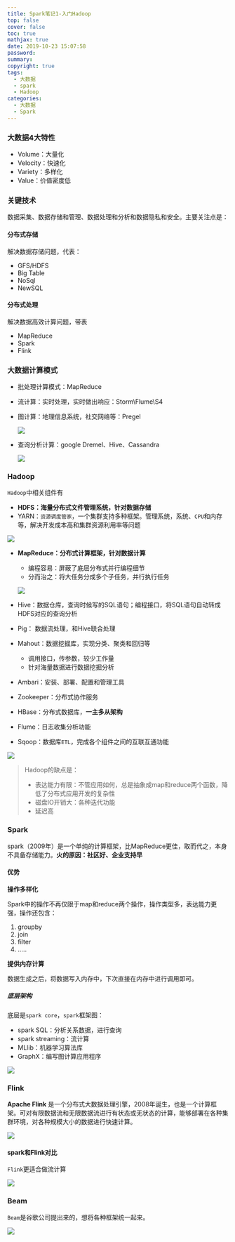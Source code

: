 ```yaml
---
title: Spark笔记1-入门Hadoop
top: false
cover: false
toc: true
mathjax: true
date: 2019-10-23 15:07:58
password:
summary:
copyright: true
tags:
  - 大数据
  - spark
  - Hadoop
categories:
  - 大数据
  - Spark
---
```


### 大数据4大特性

- Volume：大量化
- Velocity：快速化
- Variety：多样化
- Value：价值密度低

<!--MORE-->

### 关键技术

数据采集、数据存储和管理、数据处理和分析和数据隐私和安全。主要关注点是：

#### 分布式存储

解决数据存储问题，代表：

- GFS/HDFS
- Big Table
- NoSql
- NewSQL

#### 分布式处理

解决数据高效计算问题，带表

- MapReduce
- Spark
- Flink

### 大数据计算模式

- 批处理计算模式：MapReduce

- 流计算：实时处理，实时做出响应：Storm\Flume\S4

- 图计算：地理信息系统，社交网络等：Pregel

  ![](https://s2.ax1x.com/2019/10/23/KYUukV.md.png)

- 查询分析计算：google Dremel、Hive、Cassandra

  ![](https://s2.ax1x.com/2019/10/23/KYURtf.md.png)

### Hadoop

`Hadoop`中相关组件有

- **HDFS：海量分布式文件管理系统，针对数据存储**
- YARN：`资源调度管家`，一个集群支持多种框架。管理系统，系统、`CPU`和内存等，解决开发成本高和集群资源利用率等问题

![](https://s2.ax1x.com/2019/10/23/KY0qr4.png)

- **MapReduce：分布式计算框架，针对数据计算**

  - 编程容易：屏蔽了底层分布式并行编程细节
  - 分而治之：将大任务分成多个子任务，并行执行任务

  ![](https://s2.ax1x.com/2019/10/23/KYwzjg.md.png)

- Hive：数据仓库，查询时候写的SQL语句；编程接口，将SQL语句自动转成HDFS对应的查询分析

- Pig： 数据流处理，和Hive联合处理

- Mahout：数据挖掘库，实现分类、聚类和回归等

  - 调用接口，传参数，较少工作量
  - 针对海量数据进行数据挖掘分析

- Ambari：安装、部署、配置和管理工具

- Zookeeper：分布式协作服务

- HBase：分布式数据库，**一主多从架构**

- Flume：日志收集分析功能

- Sqoop：数据库`ETL`，完成各个组件之间的互联互通功能

![](https://s2.ax1x.com/2019/10/23/KYaE9O.md.png)

> Hadoop的缺点是：
>
> - 表达能力有限：不管应用如何，总是抽象成map和reduce两个函数，降低了分布式应用开发的复杂性
> - 磁盘IO开销大：各种迭代功能
> - 延迟高

### Spark

spark（2009年）是一个单纯的计算框架，比MapReduce更佳，取而代之，本身不具备存储能力。**火的原因：社区好、企业支持早**

#### 优势

**操作多样化**

Spark中的操作不再仅限于map和reduce两个操作，操作类型多，表达能力更强，操作还包含：

1. groupby
2. join
3. filter
4. .....

**提供内存计算**

数据生成之后，将数据写入内存中，下次直接在内存中进行调用即可。

##### 底层架构

底层是`spark core`，`spark`框架图：

- spark SQL：分析关系数据，进行查询
- spark streaming：流计算
- MLlib：机器学习算法库
- GraphX：编写图计算应用程序

![](https://s2.ax1x.com/2019/10/23/KYBdQU.png)

### Flink

 **Apache Flink** 是一个分布式大数据处理引擎，2008年诞生，也是一个计算框架。可对有限数据流和无限数据流进行有状态或无状态的计算，能够部署在各种集群环境，对各种规模大小的数据进行快速计算。 

![](https://s2.ax1x.com/2019/10/23/KYyMhn.md.png)

#### spark和Flink对比

`Flink`更适合做流计算

![](https://s2.ax1x.com/2019/10/23/KYyTu8.md.png)





### Beam

`Beam`是谷歌公司提出来的，想将各种框架统一起来。

![](https://s2.ax1x.com/2019/10/23/KY6Ii9.md.png)